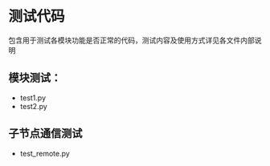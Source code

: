 # 测试代码
包含用于测试各模块功能是否正常的代码，测试内容及使用方式详见各文件内部说明

## 模块测试：
* test1.py
* test2.py

## 子节点通信测试
* test_remote.py
